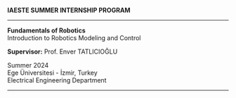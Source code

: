 **IAESTE SUMMER INTERNSHIP PROGRAM**  

---

**Fundamentals of Robotics**  
Introduction to Robotics Modeling and Control 

**Supervisor:** Prof. Enver TATLICIOĞLU 

Summer 2024  
Ege Üniversitesi - İzmir, Turkey  
Electrical Engineering Department  

---